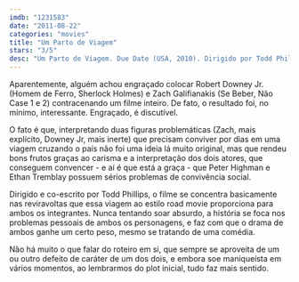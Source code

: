 ```yaml
---
imdb: "1231583"
date: "2011-08-22"
categories: "movies"
title: "Um Parto de Viagem"
stars: "3/5"
desc: "Um Parto de Viagem. Due Date (USA, 2010). Dirigido por Todd Phillips. Escrito por Alan R. Cohen, Alan Freedland, Adam Sztykiel, Todd Phillips, Alan R. Cohen, Alan Freedland. Com Robert Downey Jr., Zach Galifianakis, Michelle Monaghan, Jamie Foxx, Juliette Lewis, Danny McBride, RZA, Matt Walsh, Brody Stevens."
---
```

Aparentemente, alguém achou engraçado colocar Robert Downey Jr. (Homem de Ferro, Sherlock Holmes) e Zach Galifianakis (Se Beber, Não Case 1 e 2) contracenando um filme inteiro. De fato, o resultado foi, no mínimo, interessante. Engraçado, é discutível.

O fato é que, interpretando duas figuras problemáticas (Zach, mais explícito, Downey Jr, mais inerte) que precisam conviver por dias em uma viagem cruzando o país não foi uma ideia lá muito original, mas que rendeu bons frutos graças ao carisma e a interpretação dos dois atores, que conseguem convencer - e aí é que está a graça - que Peter Highman e Ethan Tremblay possuem sérios problemas de convivência social.

Dirigido e co-escrito por Todd Phillips, o filme se concentra basicamente nas reviravoltas que essa viagem ao estilo road movie proporciona para ambos os integrantes. Nunca tentando soar absurdo, a história se foca nos problemas pessoais de ambos os personagens, e faz com que o drama de ambos ganhe um certo peso, mesmo se tratando de uma comédia.

Não há muito o que falar do roteiro em si, que sempre se aproveita de um ou outro defeito de caráter de um dos dois, e embora soe maniqueísta em vários momentos, ao lembrarmos do plot inicial, tudo faz mais sentido.

